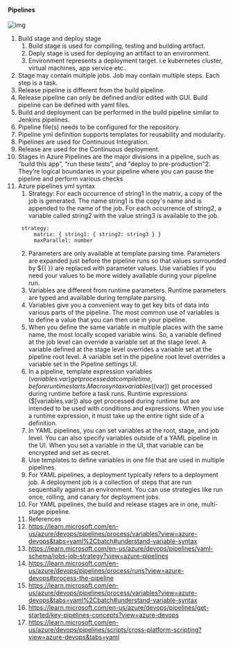 #### Pipelines
![img](https://learn.microsoft.com/en-us/azure/devops/pipelines/get-started/media/key-concepts-overview.svg?view=azure-devops)
1. Build stage and deploy stage
   1. Build stage is used for compiling, testing and building artifact.
   2. Deply stage is used for deploying an artifact to an environment.
   3. Environment represents a deployment target. i.e kubernetes cluster, virtual machines, app service etc..
2. Stage may contain multiple jobs. Job may contain multiple steps. Each step is a task.
3. Release pipeline is different from the build pipeline.
4. Release pipeline can only be defined and/or edited with GUI. Build pipeline can be defined with yaml files.
5. Build and deployment can be performed in the build pipeline similar to Jenkins pipelines.
6. Pipeline file(s) needs to be configured for the repository.
7. Pipeline yml definition supports templates for reusability and modularity.
8. Pipelines are used for Continuous Integration.
9. Release are used for the Continuous deployment.
10. Stages in Azure Pipelines are the major divisions in a pipeline, such as “build this app”, “run these tests”, and "deploy to pre-production"2. They’re logical boundaries in your pipeline where you can pause the pipeline and perform various checks
11. Azure pipelines yml syntax
    1. Strategy: For each occurrence of string1 in the matrix, a copy of the job is generated. The name string1 is the copy's name and is appended to the name of the job. For each occurrence of string2, a variable called string2 with the value string3 is available to the job.
      ```
       strategy:
           matrix: { string1: { string2: string3 } }
           maxParallel: number
       ```
    2. Parameters are only available at template parsing time. Parameters are expanded just before the pipeline runs so that values surrounded by ${{ }} are replaced with parameter values. Use variables if you need your values to be more widely available during your pipeline run.
    3. Variables are different from runtime parameters. Runtime parameters are typed and available during template parsing.
    4. Variables give you a convenient way to get key bits of data into various parts of the pipeline. The most common use of variables is to define a value that you can then use in your pipeline.
    5. When you define the same variable in multiple places with the same name, the most locally scoped variable wins. So, a variable defined at the job level can override a variable set at the stage level. A variable defined at the stage level overrides a variable set at the pipeline root level. A variable set in the pipeline root level overrides a variable set in the Pipeline settings UI.
    6. In a pipeline, template expression variables (${{ variables.var }}) get processed at compile time, before runtime starts. Macro syntax variables ($(var)) get processed during runtime before a task runs. Runtime expressions ($[variables.var]) also get processed during runtime but are intended to be used with conditions and expressions. When you use a runtime expression, it must take up the entire right side of a definition.
    7. In YAML pipelines, you can set variables at the root, stage, and job level. You can also specify variables outside of a YAML pipeline in the UI. When you set a variable in the UI, that variable can be encrypted and set as secret.
    8. Use templates to define variables in one file that are used in multiple pipelines.
    9. For YAML pipelines, a deployment typically refers to a deployment job. A deployment job is a collection of steps that are run sequentially against an environment. You can use strategies like run once, rolling, and canary for deployment jobs.
    10. For YAML pipelines, the build and release stages are in one, multi-stage pipeline.
    12. References
       1. https://learn.microsoft.com/en-us/azure/devops/pipelines/process/variables?view=azure-devops&tabs=yaml%2Cbatch#understand-variable-syntax
       2. https://learn.microsoft.com/en-us/azure/devops/pipelines/yaml-schema/jobs-job-strategy?view=azure-pipelines
       3. https://learn.microsoft.com/en-us/azure/devops/pipelines/process/runs?view=azure-devops#process-the-pipeline
       4. https://learn.microsoft.com/en-us/azure/devops/pipelines/process/variables?view=azure-devops&tabs=yaml%2Cbatch#understand-variable-syntax
       5. https://learn.microsoft.com/en-us/azure/devops/pipelines/get-started/key-pipelines-concepts?view=azure-devops
       6. https://learn.microsoft.com/en-us/azure/devops/pipelines/scripts/cross-platform-scripting?view=azure-devops&tabs=yaml
   
      
       
